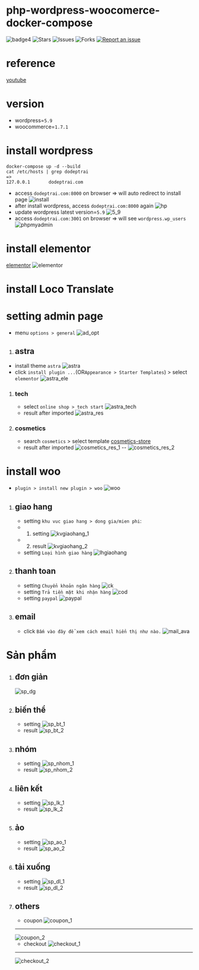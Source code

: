 # php-wordpress-woocomerce-docker-compose

![badge4](https://img.shields.io/badge/docker-3.3.1-blue)
![Stars](https://img.shields.io/github/stars/tquangdo/php-wordpress-woocomerce-docker-compose?color=f05340)
![Issues](https://img.shields.io/github/issues/tquangdo/php-wordpress-woocomerce-docker-compose?color=f05340)
![Forks](https://img.shields.io/github/forks/tquangdo/php-wordpress-woocomerce-docker-compose?color=f05340)
[![Report an issue](https://img.shields.io/badge/Support-Issues-green)](https://github.com/tquangdo/php-wordpress-woocomerce-docker-compose/issues/new)

# reference
[youtube](https://www.youtube.com/watch?v=adMfVptgVZo&t=12508s)

# version
- wordpress=`5.9`
- woocommerce=`1.7.1`

# install wordpress
```shell
docker-compose up -d --build
cat /etc/hosts | grep dodeptrai
=>
127.0.0.1       dodeptrai.com
```
- access `dodeptrai.com:8000` on browser => will auto redirect to install page
![install](screenshots/install.png)
- after install wordpress, access `dodeptrai.com:8000` again
![hp](screenshots/hp.png)
- update wordpress latest version=`5.9`
![5_9](screenshots/5_9.png)
- access `dodeptrai.com:3001` on browser => will see `wordpress.wp_users`
![phpmyadmin](screenshots/phpmyadmin.png)

# install elementor
[elementor](https://sinhgiang.com/elementor)
![elementor](screenshots/elementor.png)

# install Loco Translate

# setting admin page
- menu `options > general`
![ad_opt](screenshots/ad_opt.png)
1. ## astra
- install theme `astra`
![astra](screenshots/astra.png)
- click `install plugin ...`(OR`Appearance > Starter Templates`) > select `elementor`
![astra_ele](screenshots/astra_ele.png)
1. ### tech
    - select `online shop > tech start`
    ![astra_tech](screenshots/astra_tech.png)
    - result after imported
    ![astra_res](screenshots/astra_res.png)
1. ### cosmetics
    - search `cosmetics` > select template [cosmetics-store](https://websitedemos.net/cosmetics-store-02/)
    - result after imported
    ![cosmetics_res_1](screenshots/cosmetics_res_1.png)
    --
    ![cosmetics_res_2](screenshots/cosmetics_res_2.png)

# install woo
- `plugin > install new plugin > woo`
![woo](screenshots/woo.png)
1. ## giao hang
    - setting `khu vuc giao hang > dong gia/mien phi`:
    - 1. setting
    ![kvgiaohang_1](screenshots/kvgiaohang_1.png)
    - 2. result
    ![kvgiaohang_2](screenshots/kvgiaohang_2.png)
    - setting `Loại hình giao hàng`
    ![lhgiaohang](screenshots/lhgiaohang.png)
1. ## thanh toan
    - setting `Chuyển khoản ngân hàng`
    ![ck](screenshots/ck.png)
    - setting `Trả tiền mặt khi nhận hàng`
    ![cod](screenshots/cod.png)
    - setting `paypal`
    ![paypal](screenshots/paypal.png)
1. ## email
    - click `Bấm vào đây để xem cách email hiển thị như nào.`
    ![mail_ava](screenshots/mail_ava.png)

# Sản phẩm
1. ## đơn giản
    ![sp_dg](screenshots/sp_dg.png)
1. ## biến thể
    - setting
    ![sp_bt_1](screenshots/sp_bt_1.png)
    - result
    ![sp_bt_2](screenshots/sp_bt_2.png)
1. ## nhóm
    - setting
    ![sp_nhom_1](screenshots/sp_nhom_1.png)
    - result
    ![sp_nhom_2](screenshots/sp_nhom_2.png)
1. ## liên kết
    - setting
    ![sp_lk_1](screenshots/sp_lk_1.png)
    - result
    ![sp_lk_2](screenshots/sp_lk_2.png)
1. ## ảo
    - setting
    ![sp_ao_1](screenshots/sp_ao_1.png)
    - result
    ![sp_ao_2](screenshots/sp_ao_2.png)
1. ## tải xuống
    - setting
    ![sp_dl_1](screenshots/sp_dl_1.png)
    - result
    ![sp_dl_2](screenshots/sp_dl_2.png)
1. ## others
    - coupon
    ![coupon_1](screenshots/coupon_1.png)
    ---
    ![coupon_2](screenshots/coupon_2.png)
    - checkout
    ![checkout_1](screenshots/checkout_1.png)
    ---
    ![checkout_2](screenshots/checkout_2.png)
